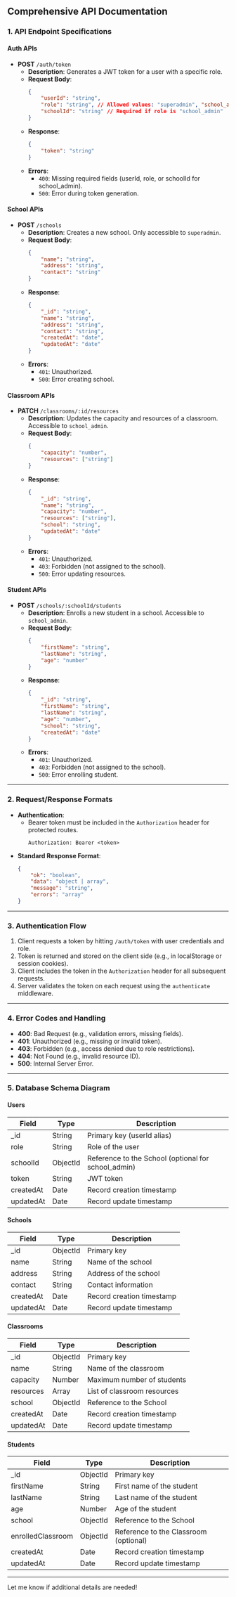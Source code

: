## Comprehensive API Documentation

### **1. API Endpoint Specifications**

#### **Auth APIs**
- **POST** `/auth/token`
  - **Description**: Generates a JWT token for a user with a specific role.
  - **Request Body**:
    ```json
    {
        "userId": "string",
        "role": "string", // Allowed values: "superadmin", "school_admin", "student"
        "schoolId": "string" // Required if role is "school_admin"
    }
    ```
  - **Response**:
    ```json
    {
        "token": "string"
    }
    ```
  - **Errors**:
    - `400`: Missing required fields (userId, role, or schoolId for school_admin).
    - `500`: Error during token generation.

#### **School APIs**
- **POST** `/schools`
  - **Description**: Creates a new school. Only accessible to `superadmin`.
  - **Request Body**:
    ```json
    {
        "name": "string",
        "address": "string",
        "contact": "string"
    }
    ```
  - **Response**:
    ```json
    {
        "_id": "string",
        "name": "string",
        "address": "string",
        "contact": "string",
        "createdAt": "date",
        "updatedAt": "date"
    }
    ```
  - **Errors**:
    - `401`: Unauthorized.
    - `500`: Error creating school.

#### **Classroom APIs**
- **PATCH** `/classrooms/:id/resources`
  - **Description**: Updates the capacity and resources of a classroom. Accessible to `school_admin`.
  - **Request Body**:
    ```json
    {
        "capacity": "number",
        "resources": ["string"]
    }
    ```
  - **Response**:
    ```json
    {
        "_id": "string",
        "name": "string",
        "capacity": "number",
        "resources": ["string"],
        "school": "string",
        "updatedAt": "date"
    }
    ```
  - **Errors**:
    - `401`: Unauthorized.
    - `403`: Forbidden (not assigned to the school).
    - `500`: Error updating resources.

#### **Student APIs**
- **POST** `/schools/:schoolId/students`
  - **Description**: Enrolls a new student in a school. Accessible to `school_admin`.
  - **Request Body**:
    ```json
    {
        "firstName": "string",
        "lastName": "string",
        "age": "number"
    }
    ```
  - **Response**:
    ```json
    {
        "_id": "string",
        "firstName": "string",
        "lastName": "string",
        "age": "number",
        "school": "string",
        "createdAt": "date"
    }
    ```
  - **Errors**:
    - `401`: Unauthorized.
    - `403`: Forbidden (not assigned to the school).
    - `500`: Error enrolling student.

---

### **2. Request/Response Formats**
- **Authentication**:
  - Bearer token must be included in the `Authorization` header for protected routes.
    ```
    Authorization: Bearer <token>
    ```
- **Standard Response Format**:
  ```json
  {
      "ok": "boolean",
      "data": "object | array",
      "message": "string",
      "errors": "array"
  }
  ```

---

### **3. Authentication Flow**
1. Client requests a token by hitting `/auth/token` with user credentials and role.
2. Token is returned and stored on the client side (e.g., in localStorage or session cookies).
3. Client includes the token in the `Authorization` header for all subsequent requests.
4. Server validates the token on each request using the `authenticate` middleware.

---

### **4. Error Codes and Handling**
- **400**: Bad Request (e.g., validation errors, missing fields).
- **401**: Unauthorized (e.g., missing or invalid token).
- **403**: Forbidden (e.g., access denied due to role restrictions).
- **404**: Not Found (e.g., invalid resource ID).
- **500**: Internal Server Error.

---

### **5. Database Schema Diagram**
#### **Users**
| Field       | Type      | Description                       |
|-------------|-----------|-----------------------------------|
| _id         | String    | Primary key (userId alias)        |
| role        | String    | Role of the user                 |
| schoolId    | ObjectId  | Reference to the School (optional for school_admin) |
| token       | String    | JWT token                        |
| createdAt   | Date      | Record creation timestamp        |
| updatedAt   | Date      | Record update timestamp          |

#### **Schools**
| Field       | Type      | Description                       |
|-------------|-----------|-----------------------------------|
| _id         | ObjectId  | Primary key                      |
| name        | String    | Name of the school               |
| address     | String    | Address of the school            |
| contact     | String    | Contact information              |
| createdAt   | Date      | Record creation timestamp        |
| updatedAt   | Date      | Record update timestamp          |

#### **Classrooms**
| Field       | Type      | Description                       |
|-------------|-----------|-----------------------------------|
| _id         | ObjectId  | Primary key                      |
| name        | String    | Name of the classroom            |
| capacity    | Number    | Maximum number of students       |
| resources   | Array     | List of classroom resources       |
| school      | ObjectId  | Reference to the School          |
| createdAt   | Date      | Record creation timestamp        |
| updatedAt   | Date      | Record update timestamp          |

#### **Students**
| Field       | Type      | Description                       |
|-------------|-----------|-----------------------------------|
| _id         | ObjectId  | Primary key                      |
| firstName   | String    | First name of the student        |
| lastName    | String    | Last name of the student         |
| age         | Number    | Age of the student               |
| school      | ObjectId  | Reference to the School          |
| enrolledClassroom | ObjectId | Reference to the Classroom (optional) |
| createdAt   | Date      | Record creation timestamp        |
| updatedAt   | Date      | Record update timestamp          |

---

Let me know if additional details are needed!

